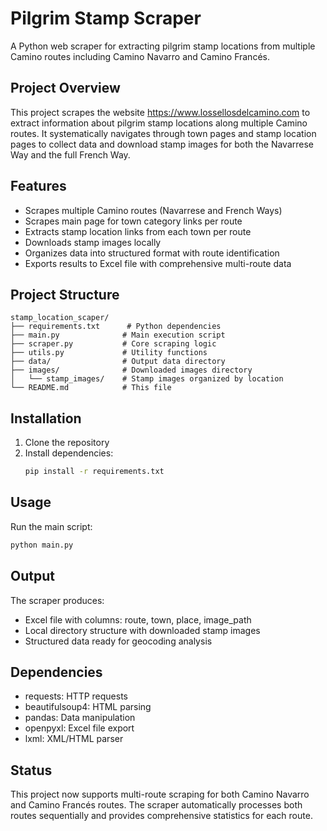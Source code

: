 # Pilgrim Stamp Scraper

A Python web scraper for extracting pilgrim stamp locations from multiple Camino routes including Camino Navarro and Camino Francés.

## Project Overview

This project scrapes the website https://www.lossellosdelcamino.com to extract information about pilgrim stamp locations along multiple Camino routes. It systematically navigates through town pages and stamp location pages to collect data and download stamp images for both the Navarrese Way and the full French Way.

## Features

- Scrapes multiple Camino routes (Navarrese and French Ways)
- Scrapes main page for town category links per route
- Extracts stamp location links from each town per route
- Downloads stamp images locally
- Organizes data into structured format with route identification
- Exports results to Excel file with comprehensive multi-route data

## Project Structure

```
stamp_location_scaper/
├── requirements.txt      # Python dependencies
├── main.py              # Main execution script
├── scraper.py           # Core scraping logic
├── utils.py             # Utility functions
├── data/                # Output data directory
├── images/              # Downloaded images directory
│   └── stamp_images/    # Stamp images organized by location
└── README.md            # This file
```

## Installation

1. Clone the repository
2. Install dependencies:
   ```bash
   pip install -r requirements.txt
   ```

## Usage

Run the main script:
```bash
python main.py
```

## Output

The scraper produces:
- Excel file with columns: route, town, place, image_path
- Local directory structure with downloaded stamp images
- Structured data ready for geocoding analysis

## Dependencies

- requests: HTTP requests
- beautifulsoup4: HTML parsing
- pandas: Data manipulation
- openpyxl: Excel file export
- lxml: XML/HTML parser

## Status

This project now supports multi-route scraping for both Camino Navarro and Camino Francés routes. The scraper automatically processes both routes sequentially and provides comprehensive statistics for each route.
